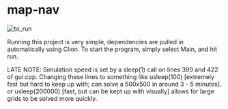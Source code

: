 # map-nav

![to_run](https://github.com/Cisrox/map-nav/assets/11482753/a7daf552-746f-4fc9-9bde-aba8140136fc)

Running this project is very simple, dependencies are pulled in automatically using Clion. 
To start the program, simply select Main, and hit run.

LATE NOTE: Simulation speed is set by a sleep(1) call on lines 399 and 422 of gui.cpp. Changing these lines to something like usleep(100) [extremely fast but hard to keep up with; can solve a 500x500 in around 3 - 5 minutes]. or usleep(200000) [fast, but can be kept up with visually] allows for large grids to be solved more quickly.
